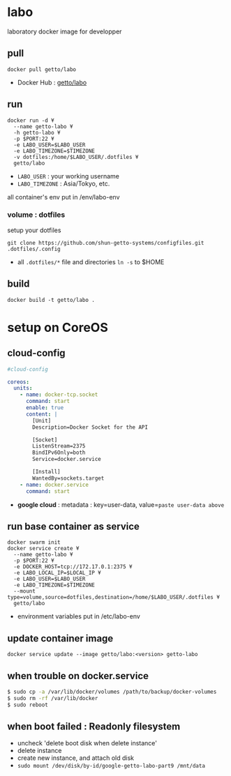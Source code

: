 # labo

laboratory docker image for developper


## pull

```
docker pull getto/labo
```

* Docker Hub : [getto/labo](https://hub.docker.com/r/getto/labo/)


## run

```
docker run -d ¥
  --name getto-labo ¥
  -h getto-labo ¥
  -p $PORT:22 ¥
  -e LABO_USER=$LABO_USER
  -e LABO_TIMEZONE=$TIMEZONE
  -v dotfiles:/home/$LABO_USER/.dotfiles ¥
  getto/labo
```

* `LABO_USER` : your working username
* `LABO_TIMEZONE` : Asia/Tokyo, etc.

all container's env put in /env/labo-env

### volume : dotfiles

setup your dotfiles

```
git clone https://github.com/shun-getto-systems/configfiles.git .dotfiles/.config
```

* all `.dotfiles/*` file and directories `ln -s` to $HOME


## build

```
docker build -t getto/labo .
```

# setup on CoreOS

## cloud-config

```yml
#cloud-config

coreos:
  units:
    - name: docker-tcp.socket
      command: start
      enable: true
      content: |
        [Unit]
        Description=Docker Socket for the API

        [Socket]
        ListenStream=2375
        BindIPv6Only=both
        Service=docker.service

        [Install]
        WantedBy=sockets.target
    - name: docker.service
      command: start
```

* **google cloud** : metadata : key=user-data, value=`paste user-data above`


## run base container as service

```
docker swarm init
docker service create ¥
  --name getto-labo ¥
  -p $PORT:22 ¥
  -e DOCKER_HOST=tcp://172.17.0.1:2375 ¥
  -e LABO_LOCAL_IP=$LOCAL_IP ¥
  -e LABO_USER=$LABO_USER
  -e LABO_TIMEZONE=$TIMEZONE
  --mount type=volume,source=dotfiles,destination=/home/$LABO_USER/.dotfiles ¥
  getto/labo
```

* environment variables put in /etc/labo-env


## update container image

```
docker service update --image getto/labo:<version> getto-labo
```


## when trouble on docker.service

```bash
$ sudo cp -a /var/lib/docker/volumes /path/to/backup/docker-volumes
$ sudo rm -rf /var/lib/docker
$ sudo reboot
```

## when boot failed : Readonly filesystem

* uncheck 'delete boot disk when delete instance'
* delete instance
* create new instance, and attach old disk
* `sudo mount /dev/disk/by-id/google-getto-labo-part9 /mnt/data`
